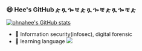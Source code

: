 
### 😄 Hee's GitHub ዽ ጿ ኈ ቼ ዽ ጿ ኈ ቼ ዽ ጿ ኈ ቼ ዽ
 
[![ohnahee's GitHub stats](https://github-readme-stats.vercel.app/api?username=ohnahee)](https://github.com/ohnahee/github-readme-stats)

+ 🌱 Information security(infosec), digital forensic
+ 🌱 learning language <img src="https://img.shields.io/badge/Python-3776AB?style=for-the-badge&logo=Python&logoColor=white">

<!--
**ohnahee/ohnahee** is a ✨ _special_ ✨ repository because its `README.md` (this file) appears on your GitHub profile.

Here are some ideas to get you started:

- 🔭 I’m currently working on ...
- 🌱 I’m currently learning ...
- 👯 I’m looking to collaborate on ...
- 🤔 I’m looking for help with ...
- 💬 Ask me about ...
- 📫 How to reach me: ...
- 😄 Pronouns: ...
- ⚡ Fun fact: ...
-->
